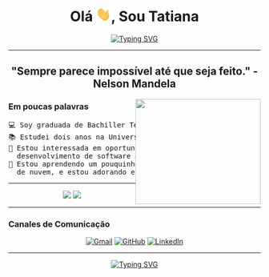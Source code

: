 <div align="center">
  <h1>Olá <img  src="https://raw.githubusercontent.com/ABSphreak/ABSphreak/master/gifs/Hi.gif" width="30px">, Sou Tatiana </h1>

<a href="https://git.io/typing-svg"><img src="https://readme-typing-svg.herokuapp.com?font=Fira+Code&pause=1000&color=F7F5F4&background=000000F8&random=false&width=435&lines=%3E+Bem-vindo+ao+meu+perfil+do+GitHub!" alt="Typing SVG" /></a>
</div>
<hr>
<h2 align="center">"Sempre parece impossível até que seja feito." - Nelson Mandela</h2>
<img align='right' src="http://cdn.lowgif.com/small/9cb12f51dffbaaa6-character-typing-by-vincent-mokuenko-dribbble.gif" width="250" height="210">

<h3>Em poucas palavras</h3>
<pre align="justify">
💻 Soy graduada de Bachiller Técnico em Informática.
📚 Estudei dois anos na Universidade de Ciências Informáticas (UCI).
📝 Estou interessada em oportunidades que me permitam aplicar meus conhecimentos no 
  desenvolvimento de software e aprender novas tecnologias.
🌱 Estou aprendendo um pouquinho mais a cada dia sobre programação front-end e serviços 
  de nuvem, e estou adorando essa jornada de aprendizado!.
</pre>
<hr/>
<p align= "center">
  <img height= "150" src="https://github-readme-stats.vercel.app/api?username=Tativv&theme=react&show_icons=true&include_all_commits=true" />
  <img height= "150" src="https://github-readme-stats.vercel.app/api/top-langs/?username=Tativv&theme=react&layout=compact" />
</p>
<hr/>
<h3>Canales de Comunicação</h3>
<p align="center">
	<a href="mailto:varonatatiana1@gmail.com"><img src="https://img.icons8.com/bubbles/50/000000/gmail.png" alt="Gmail"/></a>
	<a href="https://github.com/Tativv"><img src="https://img.icons8.com/bubbles/50/000000/github.png" alt="GitHub"/></a>
	<a href=""><img src="https://img.icons8.com/bubbles/50/000000/linkedin.png" alt="LinkedIn"/></a>
</p>
<hr/>
<div align="center">
<a href="https://git.io/typing-svg"><img src="https://readme-typing-svg.herokuapp.com?font=Fira+Code&pause=1000&color=F7F5F4&background=000000F8&random=false&width=435&lines=%3E+Obrigado+por+visitar+meu+perfil" alt="Typing SVG"/></a>
</div>

